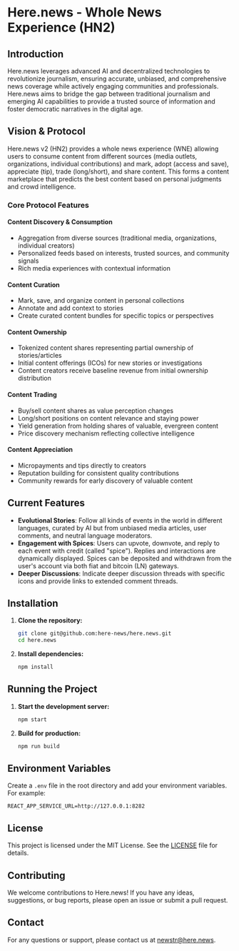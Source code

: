 # Here.news - Whole News Experience (HN2)

## Introduction

Here.news leverages advanced AI and decentralized technologies to revolutionize journalism, ensuring accurate, unbiased, and comprehensive news coverage while actively engaging communities and professionals. Here.news aims to bridge the gap between traditional journalism and emerging AI capabilities to provide a trusted source of information and foster democratic narratives in the digital age.

## Vision & Protocol

Here.news v2 (HN2) provides a whole news experience (WNE) allowing users to consume content from different sources (media outlets, organizations, individual contributions) and mark, adopt (access and save), appreciate (tip), trade (long/short), and share content. This forms a content marketplace that predicts the best content based on personal judgments and crowd intelligence.

### Core Protocol Features

#### Content Discovery & Consumption
- Aggregation from diverse sources (traditional media, organizations, individual creators)
- Personalized feeds based on interests, trusted sources, and community signals
- Rich media experiences with contextual information

#### Content Curation
- Mark, save, and organize content in personal collections
- Annotate and add context to stories
- Create curated content bundles for specific topics or perspectives

#### Content Ownership
- Tokenized content shares representing partial ownership of stories/articles
- Initial content offerings (ICOs) for new stories or investigations
- Content creators receive baseline revenue from initial ownership distribution

#### Content Trading
- Buy/sell content shares as value perception changes
- Long/short positions on content relevance and staying power
- Yield generation from holding shares of valuable, evergreen content
- Price discovery mechanism reflecting collective intelligence

#### Content Appreciation
- Micropayments and tips directly to creators
- Reputation building for consistent quality contributions
- Community rewards for early discovery of valuable content

## Current Features

- **Evolutional Stories**: Follow all kinds of events in the world in different languages, curated by AI but from unbiased media articles, user comments, and neutral language moderators.
- **Engagement with Spices**: Users can upvote, downvote, and reply to each event with credit (called "spice"). Replies and interactions are dynamically displayed. Spices can be deposited and withdrawn from the user's account via both fiat and bitcoin (LN) gateways.
- **Deeper Discussions**: Indicate deeper discussion threads with specific icons and provide links to extended comment threads.


## Installation

1. **Clone the repository:**
   ```bash
   git clone git@github.com:here-news/here.news.git
   cd here.news
   ```

2. **Install dependencies:**
   ```bash
   npm install
   ```

## Running the Project

1. **Start the development server:**
   ```bash
   npm start
   ```

2. **Build for production:**
   ```bash
   npm run build
   ```

## Environment Variables

Create a `.env` file in the root directory and add your environment variables. For example:
```
REACT_APP_SERVICE_URL=http://127.0.0.1:8282
```

## License

This project is licensed under the MIT License. See the [LICENSE](LICENSE) file for details.

## Contributing

We welcome contributions to Here.news! If you have any ideas, suggestions, or bug reports, please open an issue or submit a pull request.


## Contact

For any questions or support, please contact us at [newstr@here.news](mailto:newstr@here.news).

